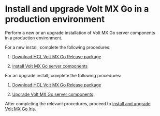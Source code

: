 # Install and upgrade Volt MX Go in a production environment

Perform a new or an upgrade installation of Volt MX Go server components in a production environment.

For a new install, complete the following procedures:

1. [Download HCL Volt MX Go Release package](portaldownload.md)

2. [Install Volt MX Go server components](installfoundryindex.md)

For an upgrade install, complete the following procedures:

1. [Download HCL Volt MX Go Release package](portaldownload.md)

2. [Upgrade Volt MX Go server components](versupgradeindx.md)

After completing the relevant procedures, proceed to [Install and upgrade Volt MX Go Iris](installirisindex.md).


